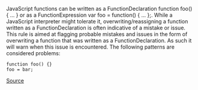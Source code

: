 JavaScript functions can be written as a FunctionDeclaration function foo() { ... } or as a FunctionExpression var foo = function() { ... };. While a JavaScript interpreter might tolerate it, overwriting/reassigning a function written as a FunctionDeclaration is often indicative of a mistake or issue.
This rule is aimed at flagging probable mistakes and issues in the form of overwriting a function that was written as a FunctionDeclaration. As such it will warn when this issue is encountered.
The following patterns are considered problems:

```
function foo() {}
foo = bar;
```

[Source](http://eslint.org/docs/rules/no-func-assign)
